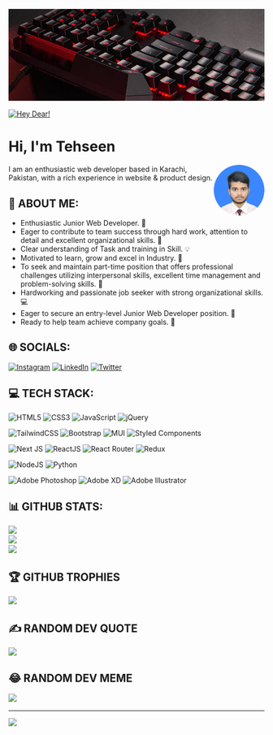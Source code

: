 [![MasterHead](https://github.com/MdTehseenKhan/MdTehseenKhan/blob/main/images.jpeg)](#)

[![Hey Dear!](https://readme-typing-svg.herokuapp.com?font=Fira+Code&pause=1000&color=2AEE1BF2&width=435&lines=Asslam+o+alaekum!+;Welcome+to+my+profile;Hope+you+are+doing+well;Let's+get+connected...%F0%9F%9A%80)](#)

# Hi, I'm Tehseen

<img width="100" style="border-radius:50%;" align="right" src="https://github.com/MdTehseenKhan/MdTehseenKhan/blob/main/MdTehseenKhan.png" />

I am an enthusiastic web developer based in Karachi, Pakistan, with a rich experience in website & product design.

## 💫 ABOUT ME:
- Enthusiastic Junior Web Developer. 🚀<br/>
- Eager to contribute to team success through hard work, attention to detail and excellent organizational skills. 🔮<br>
- Clear understanding of Task and training in Skill. 💡<br>
- Motivated to learn, grow and excel in Industry. 📝<br>
- To seek and maintain part-time position that offers professional challenges utilizing interpersonal skills, excellent time management and problem-solving skills. 🔎<br>
- Hardworking and passionate job seeker with strong organizational skills. 💻<br>
- Eager to secure an entry-level Junior Web Developer position. 📢<br>
- Ready to help team achieve company goals. 🦄

## 🌐 SOCIALS:
[![Instagram](https://img.shields.io/badge/Instagram-%23E4405F.svg?logo=Instagram&logoColor=white)](https://instagram.com/MdTehseenKhan) 
[![LinkedIn](https://img.shields.io/badge/LinkedIn-%230077B5.svg?logo=linkedin&logoColor=white)](https://linkedin.com/in/muhammad-tehseen-khan-159825172) 
[![Twitter](https://img.shields.io/badge/Twitter-%231DA1F2.svg?logo=Twitter&logoColor=white)](https://twitter.com/m_tehseen_khan) 

## 💻 TECH STACK:
![HTML5](https://img.shields.io/badge/html5-%23E34F26.svg?style=for-the-badge&logo=html5&logoColor=white) 
![CSS3](https://img.shields.io/badge/css3-%231572B6.svg?style=for-the-badge&logo=css3&logoColor=white) 
![JavaScript](https://img.shields.io/badge/javascript-%23323330.svg?style=for-the-badge&logo=javascript&logoColor=%23F7DF1E) 
![jQuery](https://img.shields.io/badge/jquery-%230769AD.svg?style=for-the-badge&logo=jquery&logoColor=white) 
<br/>

![TailwindCSS](https://img.shields.io/badge/tailwindcss-%2338B2AC.svg?style=for-the-badge&logo=tailwind-css&logoColor=white) 
![Bootstrap](https://img.shields.io/badge/bootstrap-%23563D7C.svg?style=for-the-badge&logo=bootstrap&logoColor=white)
![MUI](https://img.shields.io/badge/MUI-%230081CB.svg?style=for-the-badge&logo=material-ui&logoColor=white) 
![Styled Components](https://img.shields.io/badge/styled--components-DB7093?style=for-the-badge&logo=styled-components&logoColor=white) 
<br/>

![Next JS](https://img.shields.io/badge/Next-black?style=for-the-badge&logo=next.js&logoColor=white) 
![ReactJS](https://img.shields.io/badge/react-%2320232a.svg?style=for-the-badge&logo=react&logoColor=%2361DAFB) 
![React Router](https://img.shields.io/badge/React_Router-CA4245?style=for-the-badge&logo=react-router&logoColor=white) 
![Redux](https://img.shields.io/badge/redux-%23593d88.svg?style=for-the-badge&logo=redux&logoColor=white) 
<br/>

![NodeJS](https://img.shields.io/badge/node.js-6DA55F?style=for-the-badge&logo=node.js&logoColor=white) 
![Python](https://img.shields.io/badge/python-3670A0?style=for-the-badge&logo=python&logoColor=ffdd54) 
<br/>

![Adobe Photoshop](https://img.shields.io/badge/adobephotoshop-%2331A8FF.svg?style=for-the-badge&logo=adobephotoshop&logoColor=white) 
![Adobe XD](https://img.shields.io/badge/Adobe%20XD-470137?style=for-the-badge&logo=Adobe%20XD&logoColor=#FF61F6) 
![Adobe Illustrator](https://img.shields.io/badge/adobeillustrator-%23FF9A00.svg?style=for-the-badge&logo=adobeillustrator&logoColor=white)
<br/>

## 📊 GITHUB STATS:
![](https://github-readme-stats.vercel.app/api?username=MdTehseenKhan&theme=dark&hide_border=false&include_all_commits=true&count_private=false)<br/>
![](https://github-readme-streak-stats.herokuapp.com/?user=MdTehseenKhan&theme=dark&hide_border=false)<br/>
![](https://github-readme-stats.vercel.app/api/top-langs/?username=MdTehseenKhan&theme=dark&hide_border=false&include_all_commits=true&count_private=false&layout=compact)

## 🏆 GITHUB TROPHIES
![](https://github-profile-trophy.vercel.app/?username=MdTehseenKhan&theme=buddhism&no-frame=false&no-bg=true&margin-w=4)

## ✍️ RANDOM DEV QUOTE
![](https://quotes-github-readme.vercel.app/api?type=horizontal&theme=radical)

## 😂 RANDOM DEV MEME
<img src="https://random-memer.herokuapp.com/" width="512px"/>

---
[![](https://visitcount.itsvg.in/api?id=MdTehseenKhan&icon=0&color=0)](https://visitcount.itsvg.in)
